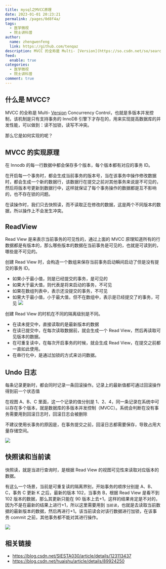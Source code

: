 ```yaml
---
title: mysql之MVCC原理
date: 2023-01-01 20:23:21
permalink: /pages/0d8f4a/
tags: 
  - 医学微视
  - 院士讲科普
author: 
  name: zhengwenfeng
  link: https://github.com/tenqaz
description: MVCC 的全称是 Multi- [Version](https://so.csdn.net/so/search?q=Version&spm=1001.2101.3001.7020) Concurrency Control，也就是多版本并发控制，该机制是只有支持事务的 InnoDB 引擎下才存在的，用来实现提高数据库的并发性能，可以做到：读不加锁，读写不冲突。
feed: 
  enable: true
categories: 
  - 医学微视
  - 院士讲科普
comment: true
---
```

## 什么是 MVCC?

MVCC 的全称是 Multi- [Version](https://so.csdn.net/so/search?q=Version&spm=1001.2101.3001.7020) Concurrency Control，也就是多版本并发控制，该机制是只有支持事务的 InnoDB 引擎下才存在的，用来实现提高数据库的并发性能，可以做到：读不加锁，读写不冲突。

那么它是如何实现的呢？

## MVCC 的实现原理

在 Innodb 的每一行数据中都会保存多个版本，每个版本都有对应的事务 ID。

在开启每一个事务时，都会生成当前事务的版本号，当在该事务中操作修改数据时，都会生成一个新的数据行，该数据行在提交之前对其他事务来说是不可见的，然后将版本号更新到数据行中，这样就保证了每个事务操作的数据都是互不影响的，也不存在锁的问题。

在读操作时，我们只去快照读，而不读取正在修改的数据，这是两个不同版本的数据，所以操作上不会发生冲突。

## ReadView

Read View 是来表示当前事务的可见性的，通过上面的 MVCC 原理知道所有的行数据都是有版本的，那么哪些版本的数据在当前事务是可见的，也就是可读到的，哪些是不可见的。

创建 Read View 时，会构造一个数组来保存当前事务启动瞬间启动了但是没有提交的事务 ID。

* 如果小于最小值，则是已经提交的事务，是可见的
* 如果大于最大值，则代表是将来启动的事务，不可见
* 如果在数组列表中，表示还没提交的事务，不可见
* 如果大于最小值，小于最大值，但不在数组中，表示是已经提交了的事务，可见
  ![](https://gcore.jsdelivr.net/gh/tenqaz/BLOG-CDN@main/20210821150008.png)

创建 Read View 的时机在不同的隔离级别是不同。

* 在读未提交中，直接读取的是最新版本的数据
* 在读已提交中，在每次读取数据前，就会生成一个 Read View，然后再读取可见版本的数据。
* 在可重复读中，在每次开启事务的时候，就会生成 Read View，在提交之前都一直如此使用。
* 在串行化中，是通过加锁的方式来访问数据。

## Undo 日志

每条记录更新时，都会同时记录一条回滚操作。记录上的最新值都可通过回滚操作得到前一个状态值

在视图 A、B、C 里面，这一个记录的值分别是 1、2、4，同一条记录在系统中可以存在多个版本，就是数据库的多版本并发控制（MVCC）。系统会判断在没有事务需要用到回滚日志时，回滚日志会被删除

不建议使用长事务的原因是，在事务提交之前，回滚日志都需要保存，导致占用大量存储空间。

![](https://gcore.jsdelivr.net/gh/tenqaz/BLOG-CDN@main/20210711223257.png)

## 快照读和当前读

快照读，就是当进行查询时，是根据 Read View 的视图可见性来读取对应版本的数据。

有这么一个场景，当前是可重复读的隔离界别，开始事务的顺序分别是 A、B、C，事务 C 更新 K 之后，最新的版本 102，当事务 B，根据 Read View 是看不到 102 版本的数据，那么其更新只能在 90 版本上去+1，这样的结果肯定是不对的，因为不是在最新的结果上进行+1，所以这里需要用到 `当前读`，也就是去读取当前数据的最新版本的数据，然后再进行+1。该当前读会对该行数据进行加锁，在该事务 commit 之前，其他事务都不能对其进行操作。

![](https://gcore.jsdelivr.net/gh/tenqaz/BLOG-CDN@main/20210821153520.png)

## 相关链接

* https://blog.csdn.net/SIESTA030/article/details/123113437
* https://blog.csdn.net/huaishu/article/details/89924250
